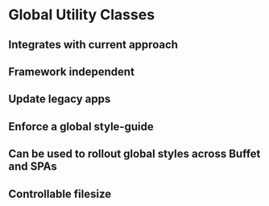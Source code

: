 
# Global Utility Classes

## Integrates with current approach

## Framework independent

## Update legacy apps

## Enforce a global style-guide

## Can be used to rollout global styles across Buffet and SPAs

## Controllable filesize
